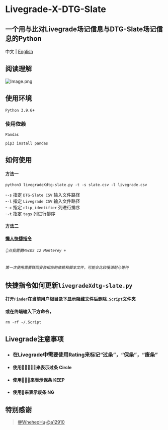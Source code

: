 # Livegrade-X-DTG-Slate

一个用与比对Livegrade场记信息与DTG-Slate场记信息的Python
---

中文 | [English](./README_en.md) 

## 阅读理解

![Image.png](https://res.craft.do/user/full/69e79654-3209-1fb2-a0b1-6e6353d11c7f/doc/F754BB7C-893F-4F4F-A544-2B31F659DD86/FC20AE30-06F7-45DD-8D89-60AE7284EF0E_2/vxRPf1pbP0zpsa82vPrvBDDNqwpZT3Hkxe39xwTTDfAz/Image.png)

## 使用环境
`Python 3.9.6+`  
### 使用依赖
`Pandas`
```console
pip3 install pandas
```

## 如何使用
#### 方法一
```console
python3 livegradeXdtg-slate.py -t -s slate.csv -l livegrade.csv
```
-`-s`  指定 `DTG-Slate CSV` 输入文件路径  
-`-l`  指定 `Livegrade CSV` 输入文件路径  
-`-c`  指定 `clip_identifier` 列进行排序   
-`-t`  指定 `tags` 列进行排序  

#### 方法二
#### [懒人快捷指令](https://www.icloud.com/shortcuts/0f372bfca14f4f2ab54e81ce25e77d0b)
###### `👆点我需要MacOS 12 Monterey +`
###### `第一次使用需要联网安装相应的依赖和脚本文件，可能会比较慢请耐心等待`
         
## 快捷指令如何更新`livegradeXdtg-slate.py`
#### 打开`Finder`在当前用户根目录下显示隐藏文件后删除`.Script`文件夹
#### 或在终端输入下方命令，
```console
rm -rf ~/.Script
```
## Livegrade注意事项
- ### 在Livegrade中需要使用Rating来标记“过条”，“保条”，“废条”
- #### 使用🌟🌟🌟🌟🌟来表示过条 Circle
- #### 使用🌟🌟🌟来表示保条 KEEP
- #### 使用🌟来表示废条 NG

## 特别感谢
> [@WheheoHu](https://github.com/WheheoHu)·[@a12910](https://github.com/a12910)